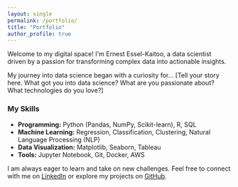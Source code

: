 ```yaml
---
layout: single
permalink: /portfolio/
title: "Portfolio"
author_profile: true
---
```


Welcome to my digital space! I'm Ernest Essel-Kaitoo, a data scientist driven by a passion for transforming complex data into actionable insights.

My journey into data science began with a curiosity for... [Tell your story here. What got you into data science? What are you passionate about? What technologies do you love?]

### My Skills
- **Programming:** Python (Pandas, NumPy, Scikit-learn), R, SQL
- **Machine Learning:** Regression, Classification, Clustering, Natural Language Processing (NLP)
- **Data Visualization:** Matplotlib, Seaborn, Tableau
- **Tools:** Jupyter Notebook, Git, Docker, AWS

I am always eager to learn and take on new challenges. Feel free to connect with me on [LinkedIn](your-linkedin-url) or explore my projects on [GitHub](https://github.com/richkaitoo).